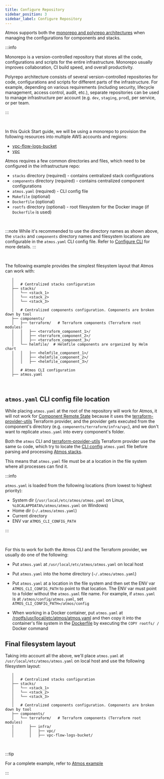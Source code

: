 ```yaml
---
title: Configure Repository
sidebar_position: 3
sidebar_label: Configure Repository
---
```


Atmos supports both the [monorepo and polyrepo architectures](https://en.wikipedia.org/wiki/Monorepo) when managing the configurations for components
and stacks.

:::info

Monorepo is a version-controlled repository that stores all the code, configurations and scripts for the entire infrastructure.
Monorepo usually improves collaboration, CI build speed, and overall productivity.

Polyrepo architecture consists of several version-controlled repositories for code, configurations and scripts for different parts of the
infrastructure. For example, depending on various requirements (including security, lifecycle management, access control, audit, etc.), separate
repositories can be used to manage infrastructure per account (e.g. `dev`, `staging`, `prod`), per service, or per team.

:::

<br/>

In this Quick Start guide, we will be using a monorepo to provision the following resources into multiple AWS accounts and regions:

- [vpc-flow-logs-bucket](https://github.com/cloudposse/atmos/tree/master/examples/complete/components/terraform/infra/vpc-flow-logs-bucket)
- [vpc](https://github.com/cloudposse/atmos/tree/master/examples/complete/components/terraform/infra/vpc)

Atmos requires a few common directories and files, which need to be configured in the infrastructure repo:

- `stacks` directory (required) - contains centralized stack configurations
- `components` directory (required) - contains centralized component configurations
- `atmos.yaml` (required) - CLI config file
- `Makefile` (optional)
- `Dockerfile` (optional)
- `rootfs` directory (optional) - root filesystem for the Docker image (if `Dockerfile` is used)

<br/>

:::note
While it's recommended to use the directory names as shown above, the `stacks` and `components` directory names and filesystem locations are
configurable in the `atmos.yaml` CLI config file. Refer to [Configure CLI](/quick-start/configure-cli) for more details.
:::

<br/>

The following example provides the simplest filesystem layout that Atmos can work with:

```console
   │  
   │   # Centralized stacks configuration
   ├── stacks/
   │   └── <stack_1>
   │   └── <stack_2>
   │   └── <stack_3>
   │  
   │   # Centralized components configuration. Components are broken down by tool
   ├── components/
   │   ├── terraform/   # Terraform components (Terraform root modules)
   │   │   ├── <terraform_component_1>/
   │   │   ├── <terraform_component_2>/
   │   │   ├── <terraform_component_3>/
   │   └── helmfile/  # Helmfile components are organized by Helm chart
   │   │   ├── <helmfile_component_1>/
   │   │   ├── <helmfile_component_2>/
   │   │   ├── <helmfile_component_3>/
   │
   │   # Atmos CLI configuration
   ├── atmos.yaml
```

<br/>

## `atmos.yaml` CLI config file location

While placing `atmos.yaml` at the root of the repository will work for Atmos, it will not work
for [Component Remote State](/core-concepts/components/remote-state) because it uses
the [terraform-provider-utils](https://github.com/cloudposse/terraform-provider-utils) Terraform provider, and the provider gets executed from the
component's directory (e.g. `components/terraform/infra/vpc`), and we don't want to replicate `atmos.yaml` into every component's folder.

Both the `atmos` CLI and [terraform-provider-utils](https://github.com/cloudposse/terraform-provider-utils) Terraform provider use the same `Go` code,
which try to locate the [CLI config](/cli/configuration) `atmos.yaml` file before parsing and processing [Atmos stacks](/core-concepts/stacks).

This means that `atmos.yaml` file must be at a location in the file system where all processes can find it.

:::info

`atmos.yaml` is loaded from the following locations (from lowest to highest priority):

- System dir (`/usr/local/etc/atmos/atmos.yaml` on Linux, `%LOCALAPPDATA%/atmos/atmos.yaml` on Windows)
- Home dir (`~/.atmos/atmos.yaml`)
- Current directory
- ENV var `ATMOS_CLI_CONFIG_PATH`

:::

<br/>

For this to work for both the Atmos CLI and the Terraform provider, we usually do one of the following:

- Put `atmos.yaml` at `/usr/local/etc/atmos/atmos.yaml` on local host

- Put `atmos.yaml` into the home directory (`~/.atmos/atmos.yaml`)

- Put `atmos.yaml` at a location in the file system and then set the ENV var `ATMOS_CLI_CONFIG_PATH` to point to that location. The ENV var must
  point to a folder without the `atmos.yaml` file name. For example, if `atmos.yaml` is at `/atmos/config/atmos.yaml`,
  set `ATMOS_CLI_CONFIG_PATH=/atmos/config`

- When working in a Docker container, put `atmos.yaml`
  at [/rootfs/usr/local/etc/atmos/atmos.yaml](https://github.com/cloudposse/atmos/blob/master/examples/complete/rootfs/usr/local/etc/atmos/atmos.yaml)
  and then copy it into the container's file system in the [Dockerfile](https://github.com/cloudposse/atmos/blob/master/examples/complete/Dockerfile)
  by executing the `COPY rootfs/ /` Docker command

## Final filesystem layout

Taking into account all the above, we'll place `atmos.yaml` at `/usr/local/etc/atmos/atmos.yaml` on local host and use the following filesystem
layout:

```console
   │  
   │   # Centralized stacks configuration
   ├── stacks/
   │   └── <stack_1>
   │   └── <stack_2>
   │   └── <stack_3>
   │  
   │   # Centralized components configuration. Components are broken down by tool
   ├── components/
   │   └── terraform/   # Terraform components (Terraform root modules)
   |       ├── infra/
   │       │   ├── vpc/
   │       │   ├── vpc-flow-logs-bucket/
```

<br/>

:::tip

For a complete example, refer to [Atmos example](https://github.com/cloudposse/atmos/tree/master/examples/complete)

:::
